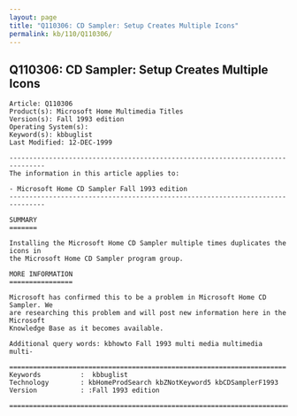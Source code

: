 ```yaml
---
layout: page
title: "Q110306: CD Sampler: Setup Creates Multiple Icons"
permalink: kb/110/Q110306/
---
```


## Q110306: CD Sampler: Setup Creates Multiple Icons

	Article: Q110306
	Product(s): Microsoft Home Multimedia Titles
	Version(s): Fall 1993 edition
	Operating System(s): 
	Keyword(s): kbbuglist
	Last Modified: 12-DEC-1999
	
	-------------------------------------------------------------------------------
	The information in this article applies to:
	
	- Microsoft Home CD Sampler Fall 1993 edition 
	-------------------------------------------------------------------------------
	
	SUMMARY
	=======
	
	Installing the Microsoft Home CD Sampler multiple times duplicates the icons in
	the Microsoft Home CD Sampler program group.
	
	MORE INFORMATION
	================
	
	Microsoft has confirmed this to be a problem in Microsoft Home CD Sampler. We
	are researching this problem and will post new information here in the Microsoft
	Knowledge Base as it becomes available.
	
	Additional query words: kbhowto Fall 1993 multi media multimedia multi-
	
	======================================================================
	Keywords          :  kbbuglist
	Technology        : kbHomeProdSearch kbZNotKeyword5 kbCDSamplerF1993
	Version           : :Fall 1993 edition
	
	=============================================================================
	
